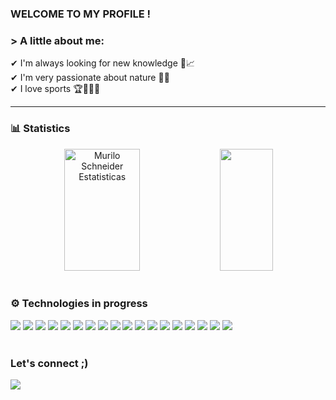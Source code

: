 ### WELCOME TO MY PROFILE !
### > A little about me:
✔ I'm always looking for new knowledge 🚀📈 <br/>
✔ I'm very passionate about nature 🌲🦋 <br/>
✔ I love sports 🏆🥊🏊‍♀️

<hr/>

### 📊 Statistics
<div align="center">  
  <img width="49%" height="195px" src="https://github-readme-stats.vercel.app/api?username=Kauanedev&show_icons=true&theme=radical" alt="Murilo Schneider Estatisticas" /> 
  <img width="41%" height="195px" src="https://github-readme-stats.vercel.app/api/top-langs/?username=Kauanedev&layout=compact&hide_border=true&title_color=FFFFFF&text_color=FFFFFF&bg_color=0d1117" />
</div>

<br/>

### ⚙️ Technologies in progress
<div style = "display: inline_block">
  <img src = "https://img.shields.io/badge/JavaScript-323330?style=for-the-badge&logo=javascript&logoColor=F7DF1E"/>
  <img src ="https://img.shields.io/badge/TypeScript-007ACC?style=for-the-badge&logo=typescript&logoColor=white"/>
  <img src = "https://img.shields.io/badge/NestJS-E0234E.svg?style=for-the-badge&logo=NestJS&logoColor=white"/>  
  <img src = "https://img.shields.io/badge/Python-14354C?style=for-the-badge&logo=python&logoColor=white"/>  
  <img src = "https://img.shields.io/badge/PostgreSQL-00000F?style=for-the-badge&logo=mysql&logoColor=white"/>
  <img src = "https://img.shields.io/badge/MySQL-00000F?style=for-the-badge&logo=mysql&logoColor=white"/>
  
  <img src = "https://img.shields.io/badge/Node.js-43853D?style=for-the-badge&logo=node.js&logoColor=white"/>
  <img src = "https://img.shields.io/badge/json%20web%20tokens-323330?style=for-the-badge&logo=json-web-tokens&logoColor=pink"/>  
  <img src = "https://img.shields.io/badge/Jest-323330?style=for-the-badge&logo=Jest&logoColor=white"/>  
  <img src = "https://img.shields.io/badge/Express.js-404D59?style=for-the-badge"/> 
  <img src = "https://img.shields.io/badge/jQuery-0769AD?style=for-the-badge&logo=jquery&logoColor=white"/>  
  
  <img src= "https://img.shields.io/badge/React-20232A?style=for-the-badge&logo=react&logoColor=61DAFB"/>
  <img src= "https://img.shields.io/badge/HTML5-E34F26?style=for-the-badge&logo=html5&logoColor=white"/>
  <img src= "https://img.shields.io/badge/CSS3-1572B6?style=for-the-badge&logo=css3&logoColor=white"/> 
  
  <img src = "https://img.shields.io/badge/Amazon_AWS-232F3E?style=for-the-badge&logo=amazon-aws&logoColor=white"/> 
  
  <img src = "https://img.shields.io/badge/Git-F05032.svg?style=for-the-badge&logo=Git&logoColor=white"/>
  <img src = "https://img.shields.io/badge/GitHub-181717.svg?style=for-the-badge&logo=GitHub&logoColor=white"/>
  <img src = "https://img.shields.io/badge/npm-CB3837.svg?style=for-the-badge&logo=npm&logoColor=white"/>
 
  <div>

<br/>

### Let's connect ;)

<a href="https://www.linkedin.com/in/kauane-santos-2b1b7b270/">
<img src="https://img.shields.io/badge/LinkedIn-0077B5?style=for-the-badge&logo=linkedin&logoColor=white"/>
<a/>
